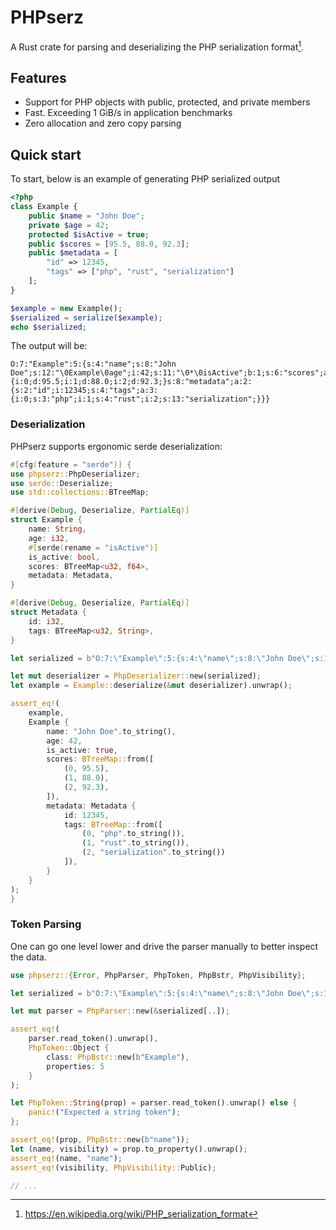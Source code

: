 # PHPserz

A Rust crate for parsing and deserializing the PHP serialization format[^wiki].

[^wiki]: https://en.wikipedia.org/wiki/PHP_serialization_format

## Features

- Support for PHP objects with public, protected, and private members
- Fast. Exceeding 1 GiB/s in application benchmarks
- Zero allocation and zero copy parsing

## Quick start

To start, below is an example of generating PHP serialized output

```php
<?php
class Example {
    public $name = "John Doe";
    private $age = 42;
    protected $isActive = true;
    public $scores = [95.5, 88.0, 92.3];
    public $metadata = [
        "id" => 12345,
        "tags" => ["php", "rust", "serialization"]
    ];
}

$example = new Example();
$serialized = serialize($example);
echo $serialized;
```

The output will be:

```plain,ignore
O:7:"Example":5:{s:4:"name";s:8:"John Doe";s:12:"\0Example\0age";i:42;s:11:"\0*\0isActive";b:1;s:6:"scores";a:3:{i:0;d:95.5;i:1;d:88.0;i:2;d:92.3;}s:8:"metadata";a:2:{s:2:"id";i:12345;s:4:"tags";a:3:{i:0;s:3:"php";i:1;s:4:"rust";i:2;s:13:"serialization";}}}
```

### Deserialization

PHPserz supports ergonomic serde deserialization:

```rust
#[cfg(feature = "serde")] {
use phpserz::PhpDeserializer;
use serde::Deserialize;
use std::collections::BTreeMap;

#[derive(Debug, Deserialize, PartialEq)]
struct Example {
    name: String,
    age: i32,
    #[serde(rename = "isActive")]
    is_active: bool,
    scores: BTreeMap<u32, f64>,
    metadata: Metadata,
}

#[derive(Debug, Deserialize, PartialEq)]
struct Metadata {
    id: i32,
    tags: BTreeMap<u32, String>,
}

let serialized = b"O:7:\"Example\":5:{s:4:\"name\";s:8:\"John Doe\";s:12:\"\0Example\0age\";i:42;s:11:\"\0*\0isActive\";b:1;s:6:\"scores\";a:3:{i:0;d:95.5;i:1;d:88.0;i:2;d:92.3;}s:8:\"metadata\";a:2:{s:2:\"id\";i:12345;s:4:\"tags\";a:3:{i:0;s:3:\"php\";i:1;s:4:\"rust\";i:2;s:13:\"serialization\";}}}";

let mut deserializer = PhpDeserializer::new(serialized);
let example = Example::deserialize(&mut deserializer).unwrap();

assert_eq!(
    example,
    Example {
        name: "John Doe".to_string(),
        age: 42,
        is_active: true,
        scores: BTreeMap::from([
            (0, 95.5),
            (1, 88.0),
            (2, 92.3),
        ]),
        metadata: Metadata {
            id: 12345,
            tags: BTreeMap::from([
                (0, "php".to_string()),
                (1, "rust".to_string()),
                (2, "serialization".to_string())
            ]),
        }
    }
);
}
```

### Token Parsing

One can go one level lower and drive the parser manually to better inspect the data.

```rust
use phpserz::{Error, PhpParser, PhpToken, PhpBstr, PhpVisibility};

let serialized = b"O:7:\"Example\":5:{s:4:\"name\";s:8:\"John Doe\";s:12:\"\0Example\0age\";i:42;s:11:\"\0*\0isActive\";b:1;s:6:\"scores\";a:3:{i:0;d:95.5;i:1;d:88.0;i:2;d:92.3;}s:8:\"metadata\";a:2:{s:2:\"id\";i:12345;s:4:\"tags\";a:3:{i:0;s:3:\"php\";i:1;s:4:\"rust\";i:2;s:13:\"serialization\";}}}";

let mut parser = PhpParser::new(&serialized[..]);

assert_eq!(
    parser.read_token().unwrap(),
    PhpToken::Object {
        class: PhpBstr::new(b"Example"),
        properties: 5
    }
);

let PhpToken::String(prop) = parser.read_token().unwrap() else {
    panic!("Expected a string token");
};

assert_eq!(prop, PhpBstr::new(b"name"));
let (name, visibility) = prop.to_property().unwrap();
assert_eq!(name, "name");
assert_eq!(visibility, PhpVisibility::Public);

// ...
```

